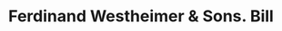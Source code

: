 ---
doi: 10.7916/D86D7533
date_other: '1910'
date_other_textual: 1910-1919
form: printed ephemera
genre:
- Invoices
name:
- Ferdinand Westheimer & Sons
object_in_context_url: https://biggert.cul.columbia.edu/items/view/ave_biggert_01254
subject_hierarchical_geographic:
- Cincinnati, Ohio, United States
subject_name:
- Ferdinand Westheimer & Sons
title: Ferdinand Westheimer & Sons. Bill
sort_title: Ferdinand Westheimer & Sons. Bill
call_number: ave_biggert_01254
coordinates:
- 39.1,-84.51666666666667
pid: ave_biggert_01254
identifiers: ave_biggert_01254
thumbnail: https://derivativo-3.library.columbia.edu/iiif/2/ldpd:343224/full/!256,256/0/native.jpg
permalink: "/items/ave_biggert_01254/"
layout: iiif-image-page
---
